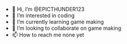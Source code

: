 - 👋 Hi, I’m @EPICTHUNDER123
- 👀 I’m interested in coding
- 🌱 I’m currently learning game making
- 💞️ I’m looking to collaborate on game making
- 📫 How to reach me none yet

<!---
EPICTHUNDER123/EPICTHUNDER123 is a ✨ special ✨ repository because its `README.md` (this file) appears on your GitHub profile.
You can click the Preview link to take a look at your changes.
--->
